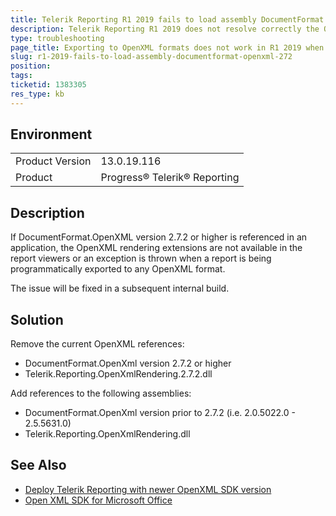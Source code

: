 ```yaml
---
title: Telerik Reporting R1 2019 fails to load assembly DocumentFormat.OpenXml 2.7.2+
description: Telerik Reporting R1 2019 does not resolve correctly the OpenXml assemblies when using DocumentFormat.OpenXml version 2.7.2 and higher with Telerik.Reporting.OpenXmlRendering.2.7.2
type: troubleshooting
page_title: Exporting to OpenXML formats does not work in R1 2019 when DocumentFormat.OpenXml 2.7.2 and higher is used
slug: r1-2019-fails-to-load-assembly-documentformat-openxml-272
position: 
tags: 
ticketid: 1383305
res_type: kb
---
```


## Environment
<table>
	<tr>
		<td>Product Version</td>
		<td>13.0.19.116</td>
	</tr>
	<tr>
		<td>Product</td>
		<td>Progress® Telerik® Reporting</td>
	</tr>
</table>


## Description
If DocumentFormat.OpenXML version 2.7.2 or higher is referenced in an application, the OpenXML rendering extensions are not available in the report viewers or an exception is thrown when a report is being programmatically exported to any OpenXML format.

The issue will be fixed in a subsequent internal build.

## Solution
Remove the current OpenXML references:
* DocumentFormat.OpenXml version 2.7.2 or higher
* Telerik.Reporting.OpenXmlRendering.2.7.2.dll

Add references to the following assemblies:
* DocumentFormat.OpenXml version prior to 2.7.2 (i.e. 2.0.5022.0 - 2.5.5631.0)
* Telerik.Reporting.OpenXmlRendering.dll

## See Also
* [Deploy Telerik Reporting with newer OpenXML SDK version](https://www.telerik.com/support/kb/reporting/details/deploy-telerik-reporting-with-newer-openxml-sdk-version)
* [Open XML SDK for Microsoft Office](https://docs.telerik.com/reporting/installation-deploying-openxml)
